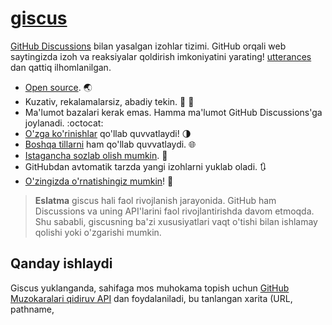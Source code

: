 # [giscus][giscus]


[GitHub Discussions][discussions] bilan yasalgan izohlar tizimi. GitHub orqali web saytingizda izoh va reaksiyalar qoldirish imkoniyatini yarating! [utterances][utterances] dan qattiq ilhomlanilgan.

- [Open source][repo]. 🌏
- Kuzativ, rekalamalarsiz, abadiy tekin. 📡 🚫
- Ma'lumot bazalari kerak emas. Hamma ma'lumot GitHub Discussions'ga joylanadi. :octocat:
- [O'zga ko'rinishlar][creating-custom-themes] qo'llab quvvatlaydi! 🌗
- [Boshqa tillarni][multiple-languages] ham qo'llab quvvatlaydi. 🌐
- [Istagancha sozlab olish mumkin][advanced-usage]. 🔧
- GitHubdan avtomatik tarzda yangi izohlarni yuklab oladi. 🔃
- [O'zingizda o'rnatishingiz mumkin][self-hosting]! 🤳

> **Eslatma**
> giscus hali faol rivojlanish jarayonida. GitHub ham Discussions va uning API'larini faol rivojlantirishda davom etmoqda. Shu sababli, giscusning ba'zi xususiyatlari vaqt o'tishi bilan ishlamay qolishi yoki o'zgarishi mumkin.

## Qanday ishlaydi

Giscus yuklanganda, sahifaga mos muhokama topish uchun [GitHub Muzokaralari qidiruv API][search-api] dan foydalaniladi, bu tanlangan xarita (URL, pathname, <title> va boshqa) parametrlarga asoslangan. Agar mos keladigan muhokama topilmasa, giscus boti birinchi marta kimdir izoh yoki reaktsiya qoldirganda avtomatik ravishda muhokama yaratadi.

Izoh qoldirish uchun tashrif buyuruvchilar [GitHub OAuth oqimi][authorization] orqali [giscus ilovasini][giscus-app] o'zlarining nomidan xabar yuborishga ruxsat berishlari kerak. Boshqa tomondan, tashrif buyuruvchilar to'g'ridan-to'g'ri GitHub Muzokarasida izoh qoldirishlari mumkin. Siz GitHub'da izohlarni moderatsiya qilishingiz mumkin.

[giscus]: https://giscus-new.vercel.app
[discussions]: https://docs.github.com/en/discussions
[utterances]: https://github.com/utterance/utterances
[repo]: https://github.com/giscus/giscus
[advanced-usage]: https://github.com/giscus/giscus/blob/main/ADVANCED-USAGE.md
[creating-custom-themes]: https://github.com/giscus/giscus/blob/main/ADVANCED-USAGE.md#data-theme
[multiple-languages]: https://github.com/giscus/giscus/blob/main/CONTRIBUTING.md#adding-localizations
[self-hosting]: https://github.com/giscus/giscus/blob/main/SELF-HOSTING.md
[search-api]: https://docs.github.com/en/graphql/guides/using-the-graphql-api-for-discussions#search
[giscus-app]: https://github.com/apps/giscus-new
[authorization]: https://docs.github.com/en/developers/apps/identifying-and-authorizing-users-for-github-apps

<!-- configuration -->

Agar giscusni ishlatayotgan bo'lsangiz, [GitHubda yulduzcha 🌟 qoldirishni][repo] va o'zingizni [repozitoriyangiz][topic-howto] da [`giscus`][giscus-topic] topigini qo'shishni unutmang! 🎉

## Ko'proq qo'llanmalar

Qo'shimcha sozlamalarni (masalan, ma'lum kelayotgan manzillariga ruxsat berish) [kengaytirilgan foydalanish bo'yicha qo'llanma][advanced-usage]ni kuzatib, qo'shishingiz mumkin.

React, Vue yoki Svelte bilan giscus'dan foydalanish uchun, [giscus komponent kutubxonasini][giscus-component] ko'rib chiqing.

## Migratsiya

Agar siz avval GitHub Issues'dan foydalanadigan boshqa tizimlarni ishlatgan bo'lsangiz (masalan, [utterances][utterances], [gitalk][gitalk]), siz [mavjud muammolarni muhokamalarga aylantirishingiz][convert] mumkin. Aylantirishdan keyin, faqat muhokama sarlavhalari va sahifalar o'rtasidagi xaritani to'g'ri ekanligiga ishonch hosil qiling, keyin giscus avtomatik ravishda muhokamalardan foydalanadi.

## Giscus ishlatayotgan saytlar

- [laymonage.com][laymonage-website]
- [os.phil-opp.com][os-phil-opp]
- [Stats and R][statsandr]
- [Tech Debt Burndown Podcast][techdebtburndown]
- [**and many more!**][giscus-topic]

## Hissa qo'shish

[CONTRIBUTING.md][contributing] ni ko'rib chiqing

[giscus-component]: https://github.com/giscus/giscus-component
[repo]: https://github.com/giscus/giscus
[giscus-topic]: https://github.com/topics/giscus
[topic-howto]: https://docs.github.com/en/github/administering-a-repository/classifying-your-repository-with-topics
[advanced-usage]: https://github.com/giscus/giscus/blob/main/ADVANCED-USAGE.md
[utterances]: https://github.com/utterance/utterances
[gitalk]: https://github.com/gitalk/gitalk
[convert]: https://docs.github.com/en/discussions/managing-discussions-for-your-community/moderating-discussions#converting-an-issue-to-a-discussion
[laymonage-website]: https://laymonage.com/posts/giscus
[os-phil-opp]: https://os.phil-opp.com
[statsandr]: https://statsandr.com
[techdebtburndown]: https://techdebtburndown.com
[contributing]: https://github.com/giscus/giscus/blob/main/CONTRIBUTING.md

<!-- end -->

---

Ushbu README quyidagi tillarda mavjud:

- [&lrm;العربية](README.ar.md)
- [Беларуская](README.be.md)
- [български](README.bg.md)
- [Català](README.ca.md)
- [Čeština](README.cs.md)
- [Dansk](README.da.md)
- [Deutsch](README.de.md)
- [English](README.md)
- [Esperanto](README.eo.md)
- [Español](README.es.md)
- [Euskera](README.eu.md)
- [فارسی](README.fa.md)
- [Français](README.fr.md)
- [Ελληνικά](README.gr.md)
- [Srpsko-Hrvatski (BCMS)](README.hbs.md)
- [עברית](README.he.md)
- [Magyar](README.hu.md)
- [Indonesia](README.id.md)
- [Italiano](README.it.md)
- [日本語](README.ja.md)
- [ភាសាខ្មែរ](README.kh.md)
- [한국어](README.ko.md)
- [Nederlands](README.nl.md)
- [Polski](README.pl.md)
- [Português](README.pt.md)
- [Română](README.ro.md)
- [Русский](README.ru.md)
- [ภาษาไทย](README.th.md)
- [Türkçe](README.tr.md)
- [Tiếng Việt](README.vi.md)
- [Українська](README.uk.md)
- [O'zbek](README.uz.md)
- [简体中文](README.zh-CN.md)
- [繁體中文](README.zh-TW.md)
- [香港繁體](README.zh-HK.md)

[![Vercel tomonidan qo'llab quvvatlanadi](public/powered-by-vercel.svg)][vercel]

[vercel]: https://vercel.com/?utm_source=giscus&utm_campaign=oss
